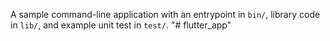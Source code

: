 A sample command-line application with an entrypoint in `bin/`, library code
in `lib/`, and example unit test in `test/`.
"# flutter_app" 
